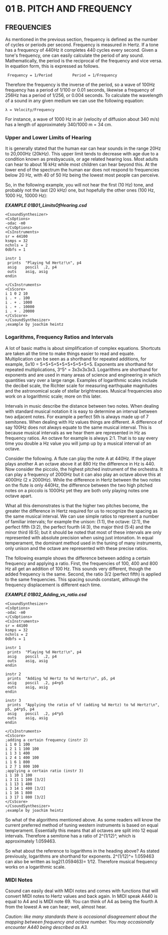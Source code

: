 01 B. PITCH AND FREQUENCY
=========================

FREQUENCIES
-----------

As mentioned in the previous section, frequency is defined as the number
of cycles or periods per second. Frequency is measured in Hertz. If a
tone has a frequency of 440Hz it completes 440 cycles every second.
Given a tone\'s frequency, one can easily calculate the period of any
sound. Mathematically, the period is the reciprocal of the frequency and
vice versa. In equation form, this is expressed as follows.

     Frequency = 1/Period         Period = 1/Frequency



Therefore the frequency is the inverse of the period, so a wave of 100Hz
frequency has a period of 1/100 or 0.01 seconds, likewise a frequency of
256Hz has a period of 1/256, or 0.004 seconds. To calculate the
wavelength of a sound in any given medium we can use the following
equation:

    λ = Velocity/Frequency

For instance, a wave of 1000 Hz in air (velocity of diffusion about 340
m/s) has a length of approximately 340/1000 m = 34 cm.

### Upper and Lower Limits of Hearing

It is generally stated that the human ear can hear sounds in the range
20Hz to 20,000Hz (20kHz). This upper limit tends to decrease with age
due to a condition known as presbyacusis, or age related hearing loss.
Most adults can hear to about 16 kHz while most children can hear beyond
this. At the lower end of the spectrum the human ear does not respond to
frequencies below 20 Hz, with 40 of 50 Hz being the lowest most people
can perceive.

So, in the following example, you will not hear the first (10 Hz) tone,
and probably not the last (20 kHz) one, but hopefully the other ones
(100 Hz, 1000 Hz, 10000 Hz):

***EXAMPLE 01B01\_LimitsOfHearing.csd***

    <CsoundSynthesizer>
    <CsOptions>
    -odac -m0
    </CsOptions>
    <CsInstruments>
    sr = 44100
    ksmps = 32
    nchnls = 2
    0dbfs = 1

    instr 1
     prints  "Playing %d Hertz!\n", p4
     asig    poscil  .2, p4
     outs    asig, asig
    endin

    </CsInstruments>
    <CsScore>
    i 1 0 2 10
    i . + . 100
    i . + . 1000
    i . + . 10000
    i . + . 20000
    </CsScore>
    </CsoundSynthesizer>
    ;example by joachim heintz

### Logarithms, Frequency Ratios and Intervals

A lot of basic maths is about simplification of complex equations.
Shortcuts are taken all the time to make things easier to read and
equate. Multiplication can be seen as a shorthand for repeated
additions, for example, 5x10 = 5+5+5+5+5+5+5+5+5+5. Exponents are
shorthand for repeated multiplications, 3^5^ = 3x3x3x3x3. Logarithms are
shorthand for exponents and are used in many areas of science and
engineering in which quantities vary over a large range. Examples of
logarithmic scales include the decibel scale, the Richter scale for
measuring earthquake magnitudes and the astronomical scale of stellar
brightnesses. Musical frequencies also work on a logarithmic scale; more
on this later.

Intervals in music describe the distance between two notes. When dealing
with standard musical notation it is easy to determine an interval
between two adjacent notes. For example a perfect 5th is always made up
of 7 semitones. When dealing with Hz values things are different. A
difference of say 100Hz does not always equate to the same musical
interval. This is because musical intervals as we hear them are
represented in Hz as frequency ratios. An octave for example is always
2:1. That is to say every time you double a Hz value you will jump up by
a musical interval of an octave.

Consider the following. A flute can play the note A at 440Hz. If the
player plays another A an octave above it at 880 Hz the difference in Hz
is 440. Now consider the piccolo, the highest pitched instrument of the
orchestra. It can play a frequency of 2000Hz but it can also play an
octave above this at 4000Hz (2 x 2000Hz). While the difference in Hertz
between the two notes on the flute is only 440Hz, the difference between
the two high pitched notes on a piccolo is 1000Hz yet they are both only
playing notes one octave apart.

What all this demonstrates is that the higher two pitches become, the
greater the difference in Hertz required for us to recognize the spacing
as the same musical interval. We can use simple ratios to represent a
number of familiar intervals; for example the unison: (1:1), the octave:
(2:1), the perfect fifth (3:2), the perfect fourth (4:3), the major
third (5:4) and the minor third (6:5); but it should be noted that most
of these intervals are only represented with absolute precision when
using just intonation. In equal temperament, the dominant method used in
the tuning of many instruments, only unison and the octave are
represented with these precise ratios.

The following example shows the difference between adding a certain
frequency and applying a ratio. First, the frequencies of 100, 400 and
800 Hz all get an addition of 100 Hz. This sounds very different, though
the added frequency is the same. Second, the ratio 3/2 (perfect fifth)
is applied to the same frequencies. This spacing sounds constant,
although the frequency displacement is different each time.

***EXAMPLE 01B02\_Adding\_vs\_ratio.csd***

    <CsoundSynthesizer>
    <CsOptions>
    -odac -m0
    </CsOptions>
    <CsInstruments>
    sr = 44100
    ksmps = 32
    nchnls = 2
    0dbfs = 1

    instr 1
     prints  "Playing %d Hertz!\n", p4
     asig    poscil  .2, p4
     outs    asig, asig
    endin

    instr 2
     prints  "Adding %d Hertz to %d Hertz!\n", p5, p4
     asig    poscil  .2, p4+p5
     outs    asig, asig
    endin

    instr 3
     prints  "Applying the ratio of %f (adding %d Hertz) to %d Hertz!\n", p5, p4*p5, p4
     asig    poscil  .2, p4*p5
     outs    asig, asig
    endin

    </CsInstruments>
    <CsScore>
    ;adding a certain frequency (instr 2)
    i 1 0 1 100
    i 2 1 1 100 100
    i 1 3 1 400
    i 2 4 1 400 100
    i 1 6 1 800
    i 2 7 1 800 100
    ;applying a certain ratio (instr 3)
    i 1 10 1 100
    i 3 11 1 100 [3/2]
    i 1 13 1 400
    i 3 14 1 400 [3/2]
    i 1 16 1 800
    i 3 17 1 800 [3/2]
    </CsScore>
    </CsoundSynthesizer>
    ;example by joachim heintz

So what of the algorithms mentioned above. As some readers will know the
current preferred method of tuning western instruments is based on equal
temperament. Essentially this means that all octaves are split into 12
equal intervals. Therefore a semitone has a ratio of 2^(1/12)^, which is
approximately 1.059463.

So what about the reference to logarithms in the heading above? As
stated previously, logarithms are shorthand for exponents. 2^(1/12)^=
1.059463 can also be written as log2(1.059463)= 1/12. Therefore musical
frequency works on a logarithmic scale.

### MIDI Notes

Csound can easily deal with MIDI notes and comes with functions that
will convert MIDI notes to Hertz values and back again. In MIDI speak
A440 is equal to A4 and is MIDI note 69. You can think of A4 as being
the fourth A from the lowest A we can hear; well, almost hear.

*Caution: like many standards there is occasional disagreement about
the mapping between frequency and octave number. You may occasionally
encounter A440 being described as A3.*
